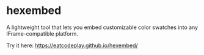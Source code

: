 # hexembed
A lightweight tool that lets you embed customizable color swatches into any IFrame-compatible platform.

Try it here: https://eatcodeplay.github.io/hexembed/
